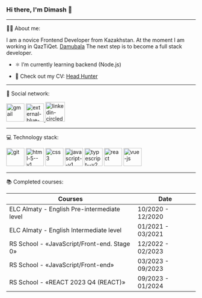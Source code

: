 ### Hi there, I'm Dimash 👋
---
👨‍💻 About me:

I am a novice Frontend Developer from Kazakhstan. 
At the moment I am working in QazTiQet. [Damubala](https://damubala.kz/)
The next step is to become a full stack developer.

- ⚛️ I’m currently learning backend (Node.js)
  
- 📄 Check out my CV: [Head Hunter](https://hh.kz/resume/b6ebaf9bff096cd1370039ed1f37506742786c?hhtmFrom=resume_list)

---
🤝 Social network:

[<img width="48" height="48" src="https://img.icons8.com/fluency/48/gmail.png" alt="gmail"/>](mailto:dinmukhamed.amirov@gmail.com)
[<img width="48" height="48" src="https://img.icons8.com/external-flat-icons-inmotus-design/67/external-blue-telegram-flat-icons-inmotus-design.png" alt="external-blue-telegram-flat-icons-inmotus-design"/>
](https://t.me/Dimash95)
[<img width="52" height="52" src="https://img.icons8.com/color/48/linkedin-circled--v3.png" alt="linkedin-circled--v3"/>](https://www.linkedin.com/in/dinmukhamed-amirov-4b520726b/)

---
💻 Technology stack:

<img width="48" height="48" src="https://img.icons8.com/color/48/git.png" alt="git"/> <img width="48" height="48" src="https://img.icons8.com/color/48/html-5--v1.png" alt="html-5--v1"/>
<img width="48" height="48" src="https://img.icons8.com/fluency/48/css3.png" alt="css3"/>
<img width="48" height="48" src="https://img.icons8.com/color/48/javascript--v1.png" alt="javascript--v1"/>
<img width="48" height="48" src="https://img.icons8.com/fluency/48/typescript--v2.png" alt="typescript--v2"/>
<img width="48" height="48" src="https://img.icons8.com/plasticine/100/react.png" alt="react"/>
<img width="48" height="48" src="https://img.icons8.com/color/48/vue-js.png" alt="vue-js"/>

---
📚 Completed courses:

|                      Courses                |          Date          |
|---------------------------------------------|------------------------|
| ELC Almaty - English Pre-intermediate level | 10/2020 - 12/2020      |
| ELC Almaty - English Intermediate level     | 01/2021 - 03/2021      |
| RS School - «JavaScript/Front-end. Stage 0» | 12/2022 - 02/2023      |
| RS School - «JavaScript/Front-end»          | 03/2023 - 09/2023      |
| RS School - «REACT 2023 Q4 (REACT)»         | 09/2023 - 01/2024      |

